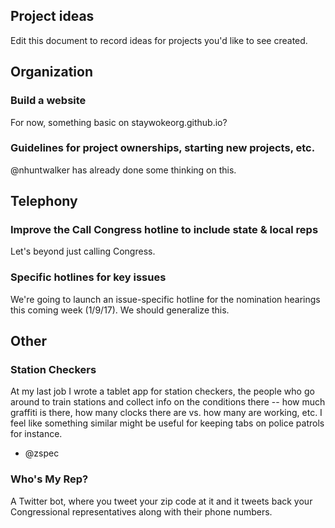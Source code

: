 Project ideas
---

Edit this document to record ideas for projects you'd like to see created.

## Organization

### Build a website

For now, something basic on staywokeorg.github.io?

### Guidelines for project ownerships, starting new projects, etc.

@nhuntwalker has already done some thinking on this.

## Telephony

### Improve the Call Congress hotline to include state & local reps

Let's beyond just calling Congress.

### Specific hotlines for key issues

We're going to launch an issue-specific hotline for the nomination hearings this coming week (1/9/17).  We should generalize this.

## Other

### Station Checkers

At my last job I wrote a tablet app for station checkers, the people who go around to train stations and collect info on the conditions there -- how much graffiti is there, how many clocks there are vs. how many are working, etc. I feel like something similar might be useful for keeping tabs on police patrols for instance.

- @zspec

### Who's My Rep?

A Twitter bot, where you tweet your zip code at it and it tweets back your Congressional representatives along with their phone numbers.
